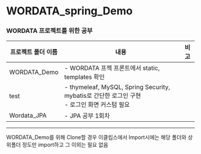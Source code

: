 # WORDATA_spring_Demo

### WORDATA 프로젝트를 위한 공부



| 프로젝트 폴더 이름 | 내용                                                         | 비고 |
| ------------------ | ------------------------------------------------------------ | ---- |
| WORDATA_Demo       | - WORDATA 프젝 프론트에서 static, templates 확인             |      |
| test               | - thymeleaf, MySQL, Spring Security, mybatis로 간단한 로그인 구현 </br> - 로그인 화면 커스텀 필요 |      |
| Wordata_JPA        | - JPA 공부 1회차                                             |      |

---

WORDATA_Demo를 위해 Clone할 경우 이클립스에서 Import시에는 해당 폴더와 상위폴더 정도만 import하고 그 이외는 필요 없음